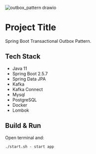 ![outbox_pattern drawio](https://github.com/user-attachments/assets/d5522ee6-cd33-4c21-9645-972d1ef3a50f)

# Project Title

Spring Boot Transactional Outbox Pattern.

## Tech Stack

* Java 11
* Spring Boot 2.5.7
* Spring Data JPA
* Kafka
* Kafka Connect
* Mysql
* PostgreSQL
* Docker
* Lombok

## Build & Run
Open terminal and:
```
./start.sh - start app
```

